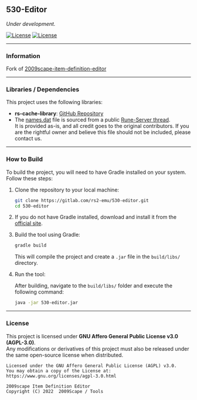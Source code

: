 ## 530-Editor

*Under development.*

[![License][License: AGPL v3]][license-url] [![License][Shield: Fork]][fork-url]

[License: AGPL v3]: https://img.shields.io/badge/License-AGPL%20v3-khaki.svg

[license-url]: https://www.gnu.org/licenses/agpl-3.0.en.html

[Shield: Fork]: https://img.shields.io/badge/repository-fork-tan

[fork-url]: https://gitlab.com/2009scape/tools/2009scape-item-definition-editor

***

### Information
Fork of [2009scape-item-definition-editor](https://gitlab.com/2009scape/tools/2009scape-item-definition-editor)

***

### Libraries / Dependencies
This project uses the following libraries:

- **rs-cache-library**: [GitHub Repository](https://github.com/Displee/rs-cache-library)
- The [names.dat](data/names.dat) file is sourced from a public [Rune-Server thread](https://rune-server.org/threads/634-cache-file-hash-names.705673/).  
  It is provided as-is, and all credit goes to the original contributors. If you are the rightful owner and believe this file should not be included, please contact us.

***

### How to Build

To build the project, you will need to have Gradle installed on your system. Follow these steps:

1. Clone the repository to your local machine:

   ```bash
   git clone https://gitlab.com/rs2-emu/530-editor.git
   cd 530-editor
   ```

2. If you do not have Gradle installed, download and install it from the [official site](https://gradle.org/install/).

3. Build the tool using Gradle:

   ```bash
   gradle build
   ```

   This will compile the project and create a `.jar` file in the `build/libs/` directory.

4. Run the tool:

   After building, navigate to the `build/libs/` folder and execute the following command:

   ```bash
   java -jar 530-editor.jar
   ```

***

### License
This project is licensed under **GNU Affero General Public License v3.0 (AGPL-3.0)**.  
Any modifications or derivatives of this project must also be released under the same open-source license when distributed.

```
Licensed under the GNU Affero General Public License (AGPL) v3.0.
You may obtain a copy of the License at:
https://www.gnu.org/licenses/agpl-3.0.html

2009scape Item Definition Editor
Copyright (C) 2022  2009Scape / Tools
```
